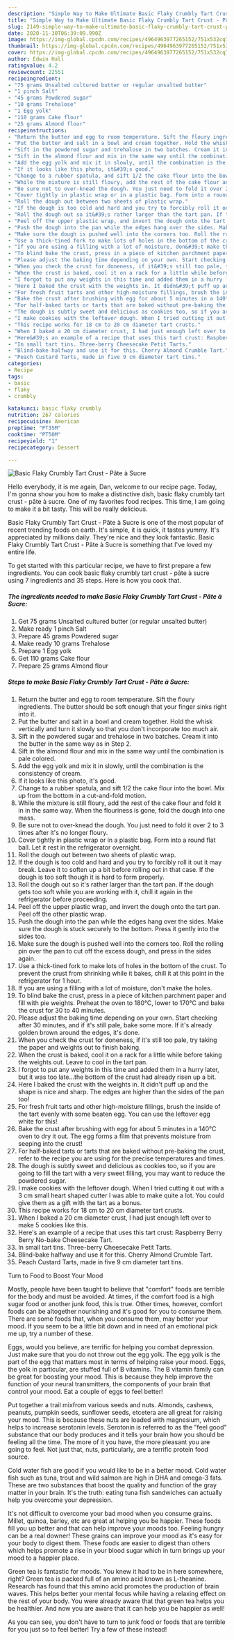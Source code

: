 ```yaml
---
description: "Simple Way to Make Ultimate Basic Flaky Crumbly Tart Crust - Pâte à Sucre"
title: "Simple Way to Make Ultimate Basic Flaky Crumbly Tart Crust - Pâte à Sucre"
slug: 2149-simple-way-to-make-ultimate-basic-flaky-crumbly-tart-crust-pate-a-sucre
date: 2020-11-30T06:39:09.990Z
image: https://img-global.cpcdn.com/recipes/4964963977265152/751x532cq70/basic-flaky-crumbly-tart-crust-pate-a-sucre-recipe-main-photo.jpg
thumbnail: https://img-global.cpcdn.com/recipes/4964963977265152/751x532cq70/basic-flaky-crumbly-tart-crust-pate-a-sucre-recipe-main-photo.jpg
cover: https://img-global.cpcdn.com/recipes/4964963977265152/751x532cq70/basic-flaky-crumbly-tart-crust-pate-a-sucre-recipe-main-photo.jpg
author: Edwin Hall
ratingvalue: 4.2
reviewcount: 22551
recipeingredient:
- "75 grams Unsalted cultured butter or regular unsalted butter"
- "1 pinch Salt"
- "45 grams Powdered sugar"
- "10 grams Trehalose"
- "1 Egg yolk"
- "110 grams Cake flour"
- "25 grams Almond flour"
recipeinstructions:
- "Return the butter and egg to room temperature. Sift the floury ingredients. The butter should be soft enough that your finger sinks right into it."
- "Put the butter and salt in a bowl and cream together. Hold the whisk vertically and turn it slowly so that you don&#39;t incorporate too much air."
- "Sift in the powdered sugar and trehalose in two batches. Cream it into the butter in the same way as in Step 2."
- "Sift in the almond flour and mix in the same way until the combination is pale colored."
- "Add the egg yolk and mix it in slowly, until the combination is the consistency of cream."
- "If it looks like this photo, it&#39;s good."
- "Change to a rubber spatula, and sift 1/2 the cake flour into the bowl. Mix up from the bottom in a cut-and-fold motion."
- "While the mixture is still floury, add the rest of the cake flour and fold it in in the same way. When the flouriness is gone, fold the dough into one mass."
- "Be sure not to over-knead the dough. You just need to fold it over 2 to 3 times after it&#39;s no longer floury."
- "Cover tightly in plastic wrap or in a plastic bag. Form into a round flat ball. Let it rest in the refrigerator overnight."
- "Roll the dough out between two sheets of plastic wrap."
- "If the dough is too cold and hard and you try to forcibly roll it out it may break. Leave it to soften up a bit before rolling out in that case. If the dough is too soft though it is hard to form properly."
- "Roll the dough out so it&#39;s rather larger than the tart pan. If the dough gets too soft while you are working with it, chill it again in the refrigerator before proceeding."
- "Peel off the upper plastic wrap, and invert the dough onto the tart pan. Peel off the other plastic wrap."
- "Push the dough into the pan while the edges hang over the sides. Make sure the dough is stuck securely to the bottom. Press it gently into the sides too."
- "Make sure the dough is pushed well into the corners too. Roll the rolling pin over the pan to cut off the excess dough, and press in the sides again."
- "Use a thick-tined fork to make lots of holes in the bottom of the crust. To prevent the crust from shrinking while it bakes, chill it at this point in the refrigerator for 1 hour."
- "If you are using a filling with a lot of moisture, don&#39;t make the holes."
- "To blind bake the crust, press in a piece of kitchen parchment paper and fill with pie weights. Preheat the oven to 180°C, lower to 170°C and bake the crust for 30 to 40 minutes."
- "Please adjust the baking time depending on your own. Start checking after 30 minutes, and if it&#39;s still pale, bake some more. If it&#39;s already golden brown around the edges, it&#39;s done."
- "When you check the crust for doneness, if it&#39;s still too pale, try taking the paper and weights out to finish baking."
- "When the crust is baked, cool it on a rack for a little while before taking the weights out. Leave to cool in the tart pan."
- "I forgot to put any weights in this time and added them in a hurry later, but it was too late...the bottom of the crust had already risen up a bit."
- "Here I baked the crust with the weights in. It didn&#39;t puff up and the shape is nice and sharp. The edges are higher than the sides of the pan too!"
- "For fresh fruit tarts and other high-moisture fillings, brush the inside of the tart evenly with some beaten egg. You can use the leftover egg white for this!"
- "Bake the crust after brushing with egg for about 5 minutes in a 140°C oven to dry it out. The egg forms a film that prevents moisture from seeping into the crust!"
- "For half-baked tarts or tarts that are baked without pre-baking the crust, refer to the recipe you are using for the precise temperatures and times."
- "The dough is subtly sweet and delicious as cookies too, so if you are going to fill the tart with a very sweet filling, you may want to reduce the powdered sugar."
- "I make cookies with the leftover dough. When I tried cutting it out with a 3 cm small heart shaped cutter I was able to make quite a lot. You could give them as a gift with the tart as a bonus."
- "This recipe works for 18 cm to 20 cm diameter tart crusts."
- "When I baked a 20 cm diameter crust, I had just enough left over to make 5 cookies like this."
- "Here&#39;s an example of a recipe that uses this tart crust: Raspberry Berry Berry No-bake Cheesecake Tart."
- "In small tart tins. Three-berry Cheesecake Petit Tarts."
- "Blind-bake halfway and use it for this. Cherry Almond Crumble Tart."
- "Peach Custard Tarts, made in five 9 cm diameter tart tins."
categories:
- Recipe
tags:
- basic
- flaky
- crumbly

katakunci: basic flaky crumbly 
nutrition: 267 calories
recipecuisine: American
preptime: "PT35M"
cooktime: "PT50M"
recipeyield: "1"
recipecategory: Dessert

---
```



![Basic Flaky Crumbly Tart Crust - Pâte à Sucre](https://img-global.cpcdn.com/recipes/4964963977265152/751x532cq70/basic-flaky-crumbly-tart-crust-pate-a-sucre-recipe-main-photo.jpg)

Hello everybody, it is me again, Dan, welcome to our recipe page. Today, I'm gonna show you how to make a distinctive dish, basic flaky crumbly tart crust - pâte à sucre. One of my favorites food recipes. This time, I am going to make it a bit tasty. This will be really delicious.

Basic Flaky Crumbly Tart Crust - Pâte à Sucre is one of the most popular of recent trending foods on earth. It's simple, it is quick, it tastes yummy. It's appreciated by millions daily. They're nice and they look fantastic. Basic Flaky Crumbly Tart Crust - Pâte à Sucre is something that I've loved my entire life.




To get started with this particular recipe, we have to first prepare a few ingredients. You can cook basic flaky crumbly tart crust - pâte à sucre using 7 ingredients and 35 steps. Here is how you cook that.

<!--inarticleads1-->

##### The ingredients needed to make Basic Flaky Crumbly Tart Crust - Pâte à Sucre:

1. Get 75 grams Unsalted cultured butter (or regular unsalted butter)
1. Make ready 1 pinch Salt
1. Prepare 45 grams Powdered sugar
1. Make ready 10 grams Trehalose
1. Prepare 1 Egg yolk
1. Get 110 grams Cake flour
1. Prepare 25 grams Almond flour




<!--inarticleads2-->

##### Steps to make Basic Flaky Crumbly Tart Crust - Pâte à Sucre:

1. Return the butter and egg to room temperature. Sift the floury ingredients. The butter should be soft enough that your finger sinks right into it.
1. Put the butter and salt in a bowl and cream together. Hold the whisk vertically and turn it slowly so that you don&#39;t incorporate too much air.
1. Sift in the powdered sugar and trehalose in two batches. Cream it into the butter in the same way as in Step 2.
1. Sift in the almond flour and mix in the same way until the combination is pale colored.
1. Add the egg yolk and mix it in slowly, until the combination is the consistency of cream.
1. If it looks like this photo, it&#39;s good.
1. Change to a rubber spatula, and sift 1/2 the cake flour into the bowl. Mix up from the bottom in a cut-and-fold motion.
1. While the mixture is still floury, add the rest of the cake flour and fold it in in the same way. When the flouriness is gone, fold the dough into one mass.
1. Be sure not to over-knead the dough. You just need to fold it over 2 to 3 times after it&#39;s no longer floury.
1. Cover tightly in plastic wrap or in a plastic bag. Form into a round flat ball. Let it rest in the refrigerator overnight.
1. Roll the dough out between two sheets of plastic wrap.
1. If the dough is too cold and hard and you try to forcibly roll it out it may break. Leave it to soften up a bit before rolling out in that case. If the dough is too soft though it is hard to form properly.
1. Roll the dough out so it&#39;s rather larger than the tart pan. If the dough gets too soft while you are working with it, chill it again in the refrigerator before proceeding.
1. Peel off the upper plastic wrap, and invert the dough onto the tart pan. Peel off the other plastic wrap.
1. Push the dough into the pan while the edges hang over the sides. Make sure the dough is stuck securely to the bottom. Press it gently into the sides too.
1. Make sure the dough is pushed well into the corners too. Roll the rolling pin over the pan to cut off the excess dough, and press in the sides again.
1. Use a thick-tined fork to make lots of holes in the bottom of the crust. To prevent the crust from shrinking while it bakes, chill it at this point in the refrigerator for 1 hour.
1. If you are using a filling with a lot of moisture, don&#39;t make the holes.
1. To blind bake the crust, press in a piece of kitchen parchment paper and fill with pie weights. Preheat the oven to 180°C, lower to 170°C and bake the crust for 30 to 40 minutes.
1. Please adjust the baking time depending on your own. Start checking after 30 minutes, and if it&#39;s still pale, bake some more. If it&#39;s already golden brown around the edges, it&#39;s done.
1. When you check the crust for doneness, if it&#39;s still too pale, try taking the paper and weights out to finish baking.
1. When the crust is baked, cool it on a rack for a little while before taking the weights out. Leave to cool in the tart pan.
1. I forgot to put any weights in this time and added them in a hurry later, but it was too late...the bottom of the crust had already risen up a bit.
1. Here I baked the crust with the weights in. It didn&#39;t puff up and the shape is nice and sharp. The edges are higher than the sides of the pan too!
1. For fresh fruit tarts and other high-moisture fillings, brush the inside of the tart evenly with some beaten egg. You can use the leftover egg white for this!
1. Bake the crust after brushing with egg for about 5 minutes in a 140°C oven to dry it out. The egg forms a film that prevents moisture from seeping into the crust!
1. For half-baked tarts or tarts that are baked without pre-baking the crust, refer to the recipe you are using for the precise temperatures and times.
1. The dough is subtly sweet and delicious as cookies too, so if you are going to fill the tart with a very sweet filling, you may want to reduce the powdered sugar.
1. I make cookies with the leftover dough. When I tried cutting it out with a 3 cm small heart shaped cutter I was able to make quite a lot. You could give them as a gift with the tart as a bonus.
1. This recipe works for 18 cm to 20 cm diameter tart crusts.
1. When I baked a 20 cm diameter crust, I had just enough left over to make 5 cookies like this.
1. Here&#39;s an example of a recipe that uses this tart crust: Raspberry Berry Berry No-bake Cheesecake Tart.
1. In small tart tins. Three-berry Cheesecake Petit Tarts.
1. Blind-bake halfway and use it for this. Cherry Almond Crumble Tart.
1. Peach Custard Tarts, made in five 9 cm diameter tart tins.




Turn to Food to Boost Your Mood


Mostly, people have been taught to believe that "comfort" foods are terrible for the body and must be avoided. At times, if the comfort food is a high sugar food or another junk food, this is true. Other times, however, comfort foods can be altogether nourishing and it's good for you to consume them. There are some foods that, when you consume them, may better your mood. If you seem to be a little bit down and in need of an emotional pick me up, try a number of these.

Eggs, would you believe, are terrific for helping you combat depression. Just make sure that you do not throw out the egg yolk. The egg yolk is the part of the egg that matters most in terms of helping raise your mood. Eggs, the yolk in particular, are stuffed full of B vitamins. The B vitamin family can be great for boosting your mood. This is because they help improve the function of your neural transmitters, the components of your brain that control your mood. Eat a couple of eggs to feel better!

Put together a trail mixfrom various seeds and nuts. Almonds, cashews, peanuts, pumpkin seeds, sunflower seeds, etcetera are all great for raising your mood. This is because these nuts are loaded with magnesium, which helps to increase serotonin levels. Serotonin is referred to as the "feel good" substance that our body produces and it tells your brain how you should be feeling all the time. The more of it you have, the more pleasant you are going to feel. Not just that, nuts, particularly, are a terrific protein food source.

Cold water fish are good if you would like to be in a better mood. Cold water fish such as tuna, trout and wild salmon are high in DHA and omega-3 fats. These are two substances that boost the quality and function of the gray matter in your brain. It's the truth: eating tuna fish sandwiches can actually help you overcome your depression. 

It's not difficult to overcome your bad mood when you consume grains. Millet, quinoa, barley, etc are great at helping you be happier. These foods fill you up better and that can help improve your moods too. Feeling hungry can be a real downer! These grains can improve your mood as it's easy for your body to digest them. These foods are easier to digest than others which helps promote a rise in your blood sugar which in turn brings up your mood to a happier place.

Green tea is fantastic for moods. You knew it had to be in here somewhere, right? Green tea is packed full of an amino acid known as L-theanine. Research has found that this amino acid promotes the production of brain waves. This helps better your mental focus while having a relaxing effect on the rest of your body. You were already aware that that green tea helps you be healthier. And now you are aware that it can help you be happier as well!

As you can see, you don't have to turn to junk food or foods that are terrible for you just so to feel better! Try a few of these instead!

